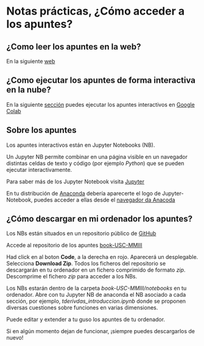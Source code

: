 # Notas prácticas, ¿Cómo acceder a los apuntes?


## ¿Como leer los apuntes en la web?

 En la siguiente [web](https://jahernando.github.io/book-USC-MMIII)

## ¿Como ejecutar los apuntes de forma interactiva en la nube?

 En la siguiente [sección](https://jahernando.github.io/book-USC-MMIII/run_cloud.html) puedes ejecutar los apuntes interactivos en [Google Colab](https://colab.research.google.com/?hl=es)

## Sobre los apuntes

Los apuntes interactivos están en Jupyter Notebooks (NB). 

Un Jupyter NB permite combinar en una página visible en un navegador distintas celdas de texto y código (por ejemplo *Python*) que se pueden ejecutar interactivamente. 

Para saber más de los Jupyter Notebook visita [Jupyter](https://jupyter.org)

En tu distribución de [Anaconda](https://anaconda.org) debería aparecerte el logo de Jupyter-Notebook, puedes acceder a ellas desde el [navegador da Anacoda](https://docs.anaconda.com/navigator)

## ¿Cómo descargar en mi ordenador los apuntes?

Los NBs están situados en un repositorio público de [GitHub](https://github.com)

Accede al repositorio de los apuntes [book-USC-MMIII](https://github.com/jahernando/book-USC-MMIII)  

Had click en al boton **Code**, a la derecha en rojo. Aparecerá un desplegable. Selecciona **Download Zip**. Todos los ficheros del repositorio se descargarán en tu ordenador en un fichero comprimido de formato *zip*. Descomprime el fichero *zip* para acceder a los NBs.

Los NBs estarán dentro de la carpeta *book-USC-MMIII/notebooks* en tu ordenador. Abre con tu Jupyter NB de anaconda el NB asociado a cada sección, por ejemplo, *tderivdas_introduccion.ipynb* donde se proponen diversas cuestiones sobre funciones en varias dimensiones.

Puede editar y extender a tu guso los apuntes de tu ordenador. 

Si en algún momento dejan de funcionar, ¡siempre puedes descargarlos de nuevo!

